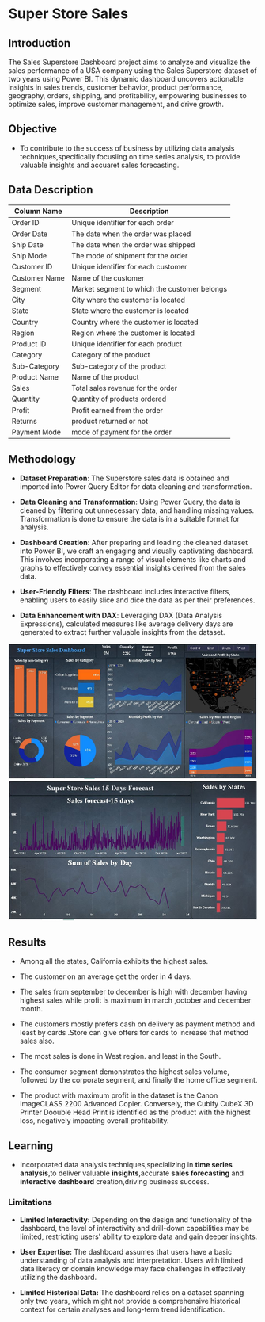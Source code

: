 # Super Store Sales
## Introduction
The Sales Superstore Dashboard project aims to analyze and visualize the sales performance of a USA company using the Sales Superstore dataset of two years using Power BI. 
This dynamic dashboard uncovers actionable insights in sales trends, customer behavior, product performance, geography, orders, shipping, and profitability, empowering businesses to optimize sales, improve customer management, and drive growth.
## Objective
- To contribute to the success of business by utilizing data analysis techniques,specifically focusiing on time series analysis, to provide valuable insights and accuaret sales forecasting.

## Data Description


Column Name     | Description
----------------|-------------------------------------
Order ID        | Unique identifier for each order
Order Date      | The date when the order was placed
Ship Date       | The date when the order was shipped
Ship Mode       | The mode of shipment for the order
Customer ID     | Unique identifier for each customer
Customer Name   | Name of the customer
Segment         | Market segment to which the customer belongs
City            | City where the customer is located
State           | State where the customer is located
Country         | Country where the customer is located
Region          | Region where the customer is located
Product ID      | Unique identifier for each product
Category        | Category of the product
Sub-Category    | Sub-category of the product
Product Name    | Name of the product
Sales           | Total sales revenue for the order
Quantity        | Quantity of products ordered
Profit          | Profit earned from the order
Returns         | product returned or not
Payment Mode    | mode of payment for the order


## Methodology

- **Dataset Preparation**: The Superstore sales data is obtained and imported into Power Query Editor for data cleaning and transformation.

- **Data Cleaning and Transformation**: Using Power Query, the data is cleaned by filtering out unnecessary data, and handling missing values. Transformation is done  to ensure the data is in a suitable format for analysis.

- **Dashboard Creation**:  After preparing and loading the cleaned dataset into Power BI, we craft an engaging and visually captivating dashboard. This involves incorporating a range of visual elements like charts and graphs to effectively convey essential insights derived from the sales data.

- **User-Friendly Filters**: The dashboard includes interactive filters, enabling users to easily slice and dice the data as per their preferences.

- **Data Enhancement with DAX**: Leveraging DAX (Data Analysis Expressions), calculated measures like average delivery days are generated to extract further valuable insights from the dataset.

![Dash](SuperSalesDashboard.JPG)
![Dash](SuperSalesForecast.JPG)



## Results

- Among all the states, California exhibits the highest sales.

- The customer on an average get the order in 4 days.

- The sales from september to december is high with december having highest sales while profit is maximum in march ,october and december month.

- The customers mostly prefers cash on delivery as payment method and least by cards .Store can give offers for cards  to increase that method sales also.

- The most sales is done in West region. and least in the South. 

- The consumer segment demonstrates the highest sales volume, followed by the corporate segment, and finally the home office segment.

- The product with maximum profit in the dataset is the Canon imageCLASS 2200 Advanced Copier. Conversely, the Cubify CubeX 3D Printer Doouble Head Print is identified as the product with the highest loss, negatively impacting overall profitability.


## Learning
- Incorporated data analysis techniques,specializing in **time series analysis**,to deliver valuable **insights**,accurate **sales forecasting** and **interactive dashboard** creation,driving business success.


### Limitations

- **Limited Interactivity:** Depending on the design and functionality of the dashboard, the level of interactivity and drill-down capabilities may be limited, restricting users' ability to explore data and gain deeper insights.

- **User Expertise:** The dashboard assumes that users have a basic understanding of data analysis and interpretation. Users with limited data literacy or domain knowledge may face challenges in effectively utilizing the dashboard.

- **Limited Historical Data:** The dashboard relies on a dataset spanning only two years, which might not provide a comprehensive historical context for certain analyses and long-term trend identification.
